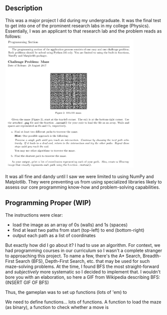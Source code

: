 <h2>Description</h2>
This was a major project I did during my undergraduate. It was the final test to get into one of the prominent research labs in my college (Physics). Essentially, I was an applicant to that research lab and the problem reads as follows:<br/>
<kbd>
<img src="Py_Maze_Problem_Statement.png" width="410" height="410">
</kbd>
<br/>
<br/>
It was all fine and dandy until I saw we were limited to using NumPy and Matplotlib. They were preventing us from using specialized libraries likely to assess our core programming know-how and problem-solving capabilities.

<h2>Programming Proper (WIP)</h2>
The instructions were clear:

- load the image as an array of 0s (walls) and 1s (spaces)
- find at least two paths from start (top-left) to end (bottom-right)
- output each path as a list of coordinates

But exactly how did I go about it? I had to use an algorithm. For context, we had programming courses in our curriculum so I wasn't a complete stranger to approaching this project. To name a few, there's the A* Search, Breadth-First Search (BFS), Depth-First Search, etc. that may be used for such maze-solving problems. At the time, I found BFS the most straight-forward and _subjectively_ more systematic so I decided to implement that. I wouldn't bore you with an elaboration, so here a GIF from Wikipedia describing BFS:
(INSERT GIF OF BFS)

Thus, the gameplan was to set up functions (lots of 'em) to 

We need to define functions... lots of functions. A function to load the maze (as binary), a function to check whether a move is 
